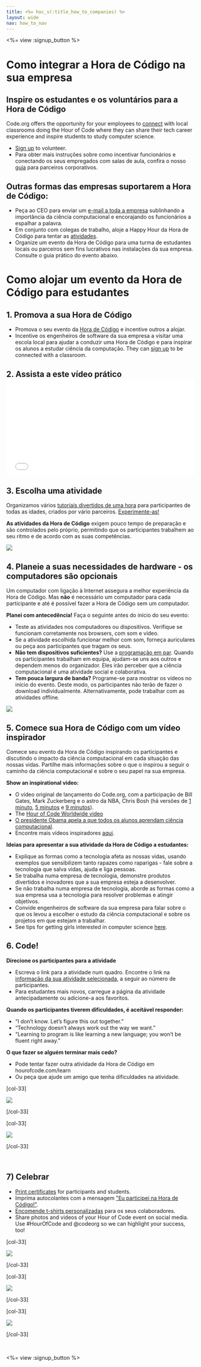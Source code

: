 ```yaml
---
title: <%= hoc_s(:title_how_to_companies) %>
layout: wide
nav: how_to_nav
---
```

<%= view :signup_button %>

# Como integrar a Hora de Código na sua empresa

## Inspire os estudantes e os voluntários para a Hora de Código

Code.org offers the opportunity for your employees to [connect](<%= codeorg_url('/volunteer') %>) with local classrooms doing the Hour of Code where they can share their tech career experience and inspire students to study computer science.

- [Sign up](<%= codeorg_url('/volunteer') %>) to volunteer.
- Para obter mais instruções sobre como incentivar funcionários e conectando os seus empregados com salas de aula, confira o nosso [guia](<%= localized_file('/files/hoc-corporate-toolkit.pdf') %>) para parceiros corporativos.

## Outras formas das empresas suportarem a Hora de Código:

- Peça ao CEO para enviar um [e-mail a toda a empresa](<%= resolve_url('/promote/resources#sample-emails') %>) sublinhando a importância da ciência computacional e encorajando os funcionários a espalhar a palavra.
- Em conjunto com colegas de trabalho, aloje a Happy Hour da Hora de Código para tentar as [atividades](<%= resolve_url('/learn') %>).
- Organize um evento da Hora de Código para uma turma de estudantes locais ou parceiros sem fins lucrativos nas instalações da sua empresa. Consulte o guia prático do evento abaixo.

# Como alojar um evento da Hora de Código para estudantes

## 1. Promova a sua Hora de Código

- Promova o seu evento da [Hora de Código](<%= resolve_url('/promote') %>) e incentive outros a alojar.
- Incentive os engenheiros de software da sua empresa a visitar uma escola local para ajudar a conduzir uma Hora de Código e para inspirar os alunos a estudar ciência da computação. They can [sign up](<%= codeorg_url('/volunteer/engineer') %>) to be connected with a classroom.

## 2. Assista a este vídeo prático <iframe width="500" height="255" src="//www.youtube.com/embed/SrnvvWDm73k" frameborder="0" allowfullscreen mark="crwd-mark"></iframe> 

## 3. Escolha uma atividade

Organizamos vários [tutoriais divertidos de uma hora](<%= resolve_url('/learn') %>) para participantes de todas as idades, criados por vário parceiros. [Experimente-as!](<%= resolve_url('/learn') %>)

**As atividades da Hora de Código** exigem pouco tempo de preparação e são controlados pelo próprio, permitindo que os participantes trabalhem ao seu ritmo e de acordo com as suas competências.

[![](/images/fit-700/tutorials.png)](<%= resolve_url('/learn') %>)

## 4. Planeie a suas necessidades de hardware - os computadores são opcionais

Um computador com ligação à Internet assegura a melhor experiência da Hora de Código. Mas **não** é necessário um computador para cada participante e até é possível fazer a Hora de Código sem um computador.

**Planei com antecedência!** Faça o seguinte antes do início do seu evento:

- Teste as atividades nos computadores ou dispositivos. Verifique se funcionam corretamente nos browsers, com som e vídeo.
- Se a atividade escolhida funcionar melhor com som, forneça auriculares ou peça aos participantes que tragam os seus.
- **Não tem dispositivos suficientes?** Use a [programação em par](https://www.youtube.com/watch?v=vgkahOzFH2Q). Quando os participantes trabalham em equipa, ajudam-se uns aos outros e dependem menos do organizador. Eles irão perceber que a ciência computacional é uma atividade social e colaborativa.
- **Tem pouca largura de banda?** Programe-se para mostrar os vídeos no início do evento. Deste modo, os participantes não terão de fazer o download individualmente. Alternativamente, pode trabalhar com as atividades offline.

<img src="/images/fit-350/group_ipad.jpg" />

## 5. Comece sua Hora de Código com um vídeo inspirador

Comece seu evento da Hora de Código inspirando os participantes e discutindo o impacto da ciência computacional em cada situação das nossas vidas. Partilhe mais informações sobre o que o inspirou a seguir o caminho da ciência computacional e sobre o seu papel na sua empresa.

**Show an inspirational video:**

- O vídeo original de lançamento do Code.org, com a participação de Bill Gates, Mark Zuckerberg e o astro da NBA, Chris Bosh (há versões de [1 minuto](https://www.youtube.com/watch?v=qYZF6oIZtfc), [5 minutos](https://www.youtube.com/watch?v=nKIu9yen5nc) e [9 minutos](https://www.youtube.com/watch?v=dU1xS07N-FA)).
- The [Hour of Code Worldwide video](https://www.youtube.com/watch?v=KsOIlDT145A)
- [O presidente Obama apela a que todos os alunos aprendam ciência computacional](https://www.youtube.com/watch?v=6XvmhE1J9PY).
- Encontre mais vídeos inspiradores [aqui](https://www.youtube.com/playlist?list=PLzdnOPI1iJNfpD8i4Sx7U0y2MccnrNZuP).

**Ideias para apresentar a sua atividade da Hora de Código a estudantes:**

- Explique as formas como a tecnologia afeta as nossas vidas, usando exemplos que sensibilizem tanto rapazes como raparigas - fale sobre a tecnologia que salva vidas, ajuda e liga pessoas.
- Se trabalha numa empresa de tecnologia, demonstre produtos divertidos e inovadores que a sua empresa esteja a desenvolver.
- Se não trabalha numa empresa de tecnologia, aborde as formas como a sua empresa usa a tecnologia para resolver problemas e atingir objetivos.
- Convide engenheiros de software da sua empresa para falar sobre o que os levou a escolher o estudo da ciência computacional e sobre os projetos em que estejam a trabalhar.
- See tips for getting girls interested in computer science [here](<%= codeorg_url('/girls') %>).

## 6. Code!

**Direcione os participantes para a atividade**

- Escreva o link para a atividade num quadro. Encontre o link na [informação da sua atividade selecionada,](<%= resolve_url('/learn') %>) a seguir ao número de participantes.
- Para estudantes mais novos, carregue a página da atividade antecipadamente ou adicione-a aos favoritos.

**Quando os participantes tiverem dificuldades, é aceitável responder:**

- “I don’t know. Let’s figure this out together.”
- “Technology doesn’t always work out the way we want.”
- “Learning to program is like learning a new language; you won’t be fluent right away.”

**O que fazer se alguém terminar mais cedo?**

- Pode tentar fazer outra atividade da Hora de Código em hourofcode.com/learn
- Ou peça que ajude um amigo que tenha dificuldades na atividade.

[col-33]

![](/images/fit-250/highschoolgirls.jpeg)

[/col-33]

[col-33]

![](/images/fit-300/group_ar.jpg)

[/col-33]

<p style="clear:both">&nbsp;</p>

## 7) Celebrar

- [Print certificates](<%= codeorg_url('/certificates') %>) for participants and students.
- Imprima autocolantes com a mensagem ["Eu participei na Hora de Código!"](<%= resolve_url('/promote/resources#stickers') %>).
- [Encomende t-shirts personalizadas](http://blog.code.org/post/132608499493/hour-of-code-shirts-and-more) para os seus colaboradores.
- Share photos and videos of your Hour of Code event on social media. Use #HourOfCode and @codeorg so we can highlight your success, too!

[col-33]

![](/images/fit-250/celebrate2.jpeg)

[/col-33]

[col-33]

![](/images/fit-260/highlight-certificates.jpg)

[/col-33]

[col-33]

![](/images/fit-300/boy-certificate.jpg)

[/col-33]

<p style="clear:both">&nbsp;</p>

<%= view :signup_button %>